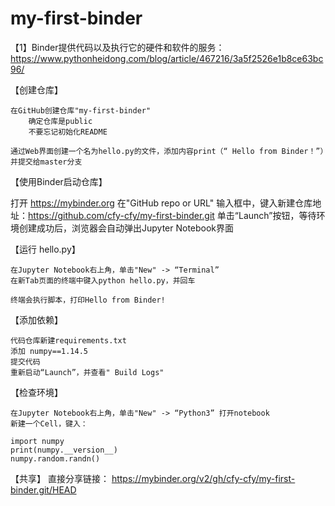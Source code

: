 # my-first-binder

【1】Binder提供代码以及执行它的硬件和软件的服务：https://www.pythonheidong.com/blog/article/467216/3a5f2526e1b8ce63bc96/

  【创建仓库】

    在GitHub创建仓库"my-first-binder"
        确定仓库是public
        不要忘记初始化README

    通过Web界面创建一个名为hello.py的文件，添加内容print（“ Hello from Binder！”）并提交给master分支
    
【使用Binder启动仓库】
  
  打开 https://mybinder.org
  在"GitHub repo or URL" 输入框中，键入新建仓库地址：https://github.com/cfy-cfy/my-first-binder.git
  单击“Launch”按钮，等待环境创建成功后，浏览器会自动弹出Jupyter Notebook界面
  
 【运行 hello.py】
  
    在Jupyter Notebook右上角，单击"New" -> “Terminal”
    在新Tab页面的终端中键入python hello.py，并回车

    终端会执行脚本，打印Hello from Binder!
【添加依赖】

    代码仓库新建requirements.txt
    添加 numpy==1.14.5
    提交代码
    重新启动“Launch”，并查看" Build Logs"

【检查环境】

    在Jupyter Notebook右上角，单击"New" -> “Python3” 打开notebook
    新建一个Cell，键入：

    import numpy
    print(numpy.__version__)
    numpy.random.randn()

【共享】
  直接分享链接： https://mybinder.org/v2/gh/cfy-cfy/my-first-binder.git/HEAD

